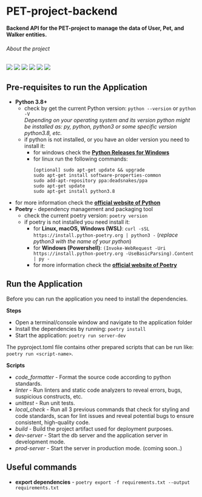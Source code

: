 # PET-project-backend

**Backend API for the PET-project to manage the data of User, Pet, and Walker entities.**

###### About the project
![](https://img.shields.io/badge/Python-3.8+-blue)
![](https://img.shields.io/badge/Flask-2.2.2-orange)
![](https://img.shields.io/badge/Flask--restx-1.1.0-orange)
![](https://img.shields.io/badge/Flask--sqlalchemy-3.0.2-orange)
![](https://img.shields.io/badge/Poetry-1.5.1-lightblue)
![](https://img.shields.io/badge/Docker-python:3.8--slim-success)

## Pre-requisites to run the Application

- **Python 3.8+**
  - check by get the current Python version: `python --version` or `python -V`<br>
  *Depending on your operating system and its version python might be installed as: py, python, python3 or some
    specific version python3.8, etc.*
  - if python is not installed, or you have an older version you need to install it:
    - for windows check the [**Python Releases for Windows**](https://www.python.org/downloads/windows/)
    - for linux run the following commands:
      ```
      [optional] sudo apt-get update && upgrade
      sudo apt-get install software-properties-common
      sudo add-apt-repository ppa:deadsnakes/ppa
      sudo apt-get update
      sudo apt-get install python3.8
      ```
 - for more information check the [**official website of Python**](https://www.python.org/downloads/)
- **Poetry** - dependency management and packaging tool
  - check the current poetry version: `poetry version`
  - if poetry is not installed you need install it:
    - for **Linux, macOS, Windows (WSL)**: `curl -sSL https://install.python-poetry.org | python3 -` (*replace python3
      with the name of your python*)
    - for **Windows (Powershell)**: `(Invoke-WebRequest -Uri https://install.python-poetry.org -UseBasicParsing).Content | py -`
    - for more information check the [**official website of Poetry**](https://python-poetry.org/docs/)

## Run the Application

Before you can run the application you need to install the dependencies.<br>

**Steps**
- Open a terminal/console window and navigate to the application folder
- Install the dependencies by running: `poetry install`
- Start the application: `poetry run server-dev`

The pyproject.toml file contains other prepared scripts that can be run like: `poetry run <script-name>`.

**Scripts**

- *code_formatter* - Format the source code according to python standards.
- *linter* - Run linters and static code analyzers to reveal errors, bugs, suspicious constructs, etc.
- *unittest* - Run unit tests.
- *local_check* - Run all 3 previous commands that check for styling and code standards, scan for lint issues and reveal potential bugs to ensure consistent, high-quality code.
- *build* - Build the project artifact used for deployment purposes.
- *dev-server* - Start the db server and the application server in development mode.
- *prod-server* - Start the server in production mode. (coming soon..)

## Useful commands

- **export dependencies** - `poetry export -f requirements.txt --output requirements.txt`
